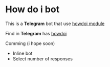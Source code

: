 # How do i bot

This is a **Telegram** bot that use [howdoi module](https://github.com/gleitz/howdoi.git)

Find in **Telegram** has [howdoi](t.me/howdo_ibot)

Comming (i hope soon)
* Inline bot
* Select number of responses
